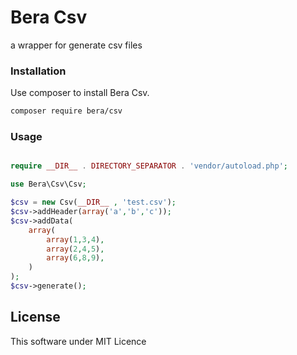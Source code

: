 # Bera Csv #
a wrapper for generate csv files


### Installation ####

Use composer to install Bera Csv.

```bash
composer require bera/csv
```

### Usage ###
```php

require __DIR__ . DIRECTORY_SEPARATOR . 'vendor/autoload.php';

use Bera\Csv\Csv;

$csv = new Csv(__DIR__ , 'test.csv');
$csv->addHeader(array('a','b','c'));
$csv->addData(
    array(
        array(1,3,4),
        array(2,4,5),
        array(6,8,9),
    )
);
$csv->generate();
```



## License
This software under MIT Licence

